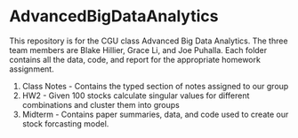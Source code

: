 # AdvancedBigDataAnalytics
This repository is for the CGU class Advanced Big Data Analytics. The three team members are Blake Hillier, Grace Li, and Joe Puhalla. Each folder contains all the data, code, and report for the appropriate homework assignment.
1. Class Notes - Contains the typed section of notes assigned to our group
2. HW2 - Given 100 stocks calculate singular values for different combinations and cluster them into groups
3. Midterm - Contains paper summaries, data, and code used to create our stock forcasting model.
